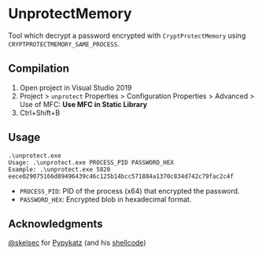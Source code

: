 # UnprotectMemory

Tool which decrypt a password encrypted with `CryptProtectMemory` using `CRYPTPROTECTMEMORY_SAME_PROCESS`.

## Compilation

1. Open project in Visual Studio 2019
2. Project > `unprotect` Properties > Configuration Properties > Advanced > Use of MFC: **Use MFC in Static Library**
3. Ctrl+Shift+B

## Usage

```
.\unprotect.exe
Usage: .\unprotect.exe PROCESS_PID PASSWORD_HEX
Example: .\unprotect.exe 5820 eece029075166d89496439c46c125b14bcc571884a1370c834d742c79fac2c4f
```

* `PROCESS_PID`: PID of the process (x64) that encrypted the password.
* `PASSWORD_HEX`: Encrypted blob in hexadecimal format.

## Acknowledgments

[@skelsec](https://github.com/skelsec/pypykatz) for [Pypykatz](https://github.com/skelsec/pypykatz/) (and his [shellcode](https://github.com/skelsec/pypykatz/blob/master/pypykatz/commons/readers/local/process.py))

